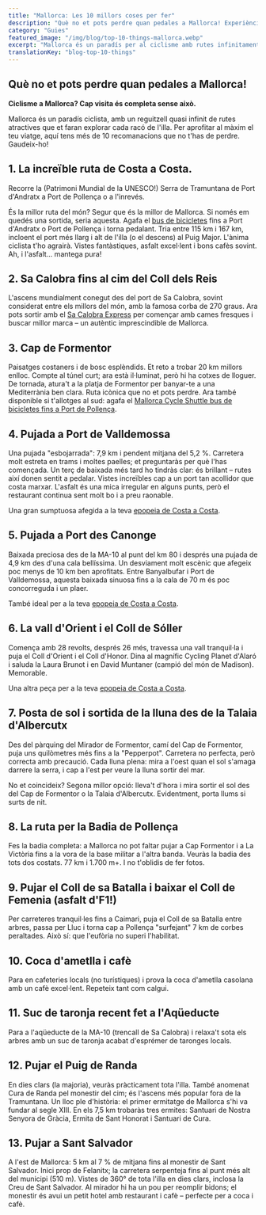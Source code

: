 ```yaml
---
title: "Mallorca: Les 10 millors coses per fer"
description: "Què no et pots perdre quan pedales a Mallorca! Experiències i rutes essencials per a una aventura ciclista definitiva."
category: "Guies"
featured_image: "/img/blog/top-10-things-mallorca.webp"
excerpt: "Mallorca és un paradís per al ciclisme amb rutes infinitament atractives. Des de la mundialment famosa Sa Calobra fins a l'impressionant ruta Andratx-Pollença, descobreix els imprescindibles del teu viatge en bici."
translationKey: "blog-top-10-things"
---
```


## Què no et pots perdre quan pedales a Mallorca!

**Ciclisme a Mallorca? Cap visita és completa sense això.**

Mallorca és un paradís ciclista, amb un reguitzell quasi infinit de rutes atractives que et faran explorar cada racó de l'illa. Per aprofitar al màxim el teu viatge, aquí tens més de 10 recomanacions que no t'has de perdre. Gaudeix-ho!

## 1. La increïble ruta de Costa a Costa.

Recorre la (Patrimoni Mundial de la UNESCO!) Serra de Tramuntana de Port d'Andratx a Port de Pollença o a l'inrevés.

És la millor ruta del món? Segur que és la millor de Mallorca. Si només em quedés una sortida, seria aquesta. Agafa el <a href="https://mallorcacycleshuttle.company.site/products/Scheduled-Bike-Buses-c15728235" target="_blank">bus de bicicletes</a> fins a Port d'Andratx o Port de Pollença i torna pedalant. Tria entre 115 km i 167 km, incloent el port més llarg i alt de l'illa (o el descens) al Puig Major. L'ànima ciclista t'ho agrairà. Vistes fantàstiques, asfalt excel·lent i bons cafès sovint. Ah, i l'asfalt… mantega pura!

## 2. Sa Calobra fins al cim del Coll dels Reis

L'ascens mundialment conegut des del port de Sa Calobra, sovint considerat entre els millors del món, amb la famosa corba de 270 graus. Ara pots sortir amb el <a href="https://mallorcacycleshuttle.company.site/products/Scheduled-Bike-Buses-c15728235" target="_blank">Sa Calobra Express</a> per començar amb cames fresques i buscar millor marca – un autèntic imprescindible de Mallorca.

## 3. Cap de Formentor

Paisatges costaners i de bosc esplèndids. Et reto a trobar 20 km millors enlloc. Compte al túnel curt; ara està il·luminat, però hi ha cotxes de lloguer. De tornada, atura't a la platja de Formentor per banyar-te a una Mediterrània ben clara. Ruta icònica que no et pots perdre. Ara també disponible si t'allotges al sud: agafa el <a href="https://mallorcacycleshuttle.company.site/products/Scheduled-Bike-Buses-c15728235" target="_blank">Mallorca Cycle Shuttle bus de bicicletes fins a Port de Pollença</a>.

## 4. Pujada a Port de Valldemossa

Una pujada "esbojarrada": 7,9 km i pendent mitjana del 5,2 %. Carretera molt estreta en trams i moltes paelles; et preguntaràs per què l'has començada. Un terç de baixada més tard ho tindràs clar: és brillant – rutes així donen sentit a pedalar. Vistes increïbles cap a un port tan acollidor que costa marxar. L'asfalt és una mica irregular en alguns punts, però el restaurant continua sent molt bo i a preu raonable.

Una gran sumptuosa afegida a la teva <a href="/ca/shuttle-bici/guia-andratx-pollenca/">epopeia de Costa a Costa</a>.

## 5. Pujada a Port des Canonge

Baixada preciosa des de la MA-10 al punt del km 80 i després una pujada de 4,9 km des d'una cala bellíssima. Un desviament molt escènic que afegeix poc menys de 10 km ben aprofitats. Entre Banyalbufar i Port de Valldemossa, aquesta baixada sinuosa fins a la cala de 70 m és poc concorreguda i un plaer.

També ideal per a la teva <a href="/ca/shuttle-bici/guia-andratx-pollenca/">epopeia de Costa a Costa</a>.

## 6. La vall d'Orient i el Coll de Sóller

Comença amb 28 revolts, després 26 més, travessa una vall tranquil·la i puja el Coll d'Orient i el Coll d'Honor. Dina al magnífic Cycling Planet d'Alaró i saluda la Laura Brunot i en David Muntaner (campió del món de Madison). Memorable.

Una altra peça per a la teva <a href="/ca/shuttle-bici/guia-andratx-pollenca/">epopeia de Costa a Costa</a>.

## 7. Posta de sol i sortida de la lluna des de la Talaia d'Albercutx

Des del pàrquing del Mirador de Formentor, camí del Cap de Formentor, puja uns quilòmetres més fins a la "Pepperpot". Carretera no perfecta, però correcta amb precaució. Cada lluna plena: mira a l'oest quan el sol s'amaga darrere la serra, i cap a l'est per veure la lluna sortir del mar.

No et coincideix? Segona millor opció: lleva't d'hora i mira sortir el sol des del Cap de Formentor o la Talaia d'Albercutx. Evidentment, porta llums si surts de nit.

## 8. La ruta per la Badia de Pollença

Fes la badia completa: a Mallorca no pot faltar pujar a Cap Formentor i a La Victòria fins a la vora de la base militar a l'altra banda. Veuràs la badia des tots dos costats. 77 km i 1.700 m+. I no t'oblidis de fer fotos.

## 9. Pujar el Coll de sa Batalla i baixar el Coll de Femenia (asfalt d'F1!)

Per carreteres tranquil·les fins a Caimari, puja el Coll de sa Batalla entre arbres, passa per Lluc i torna cap a Pollença "surfejant" 7 km de corbes peraltades. Això sí: que l'eufòria no superi l'habilitat.

## 10. Coca d'ametlla i cafè

Para en cafeteries locals (no turístiques) i prova la coca d'ametlla casolana amb un cafè excel·lent. Repeteix tant com calgui.

## 11. Suc de taronja recent fet a l'Aqüeducte

Para a l'aqüeducte de la MA-10 (trencall de Sa Calobra) i relaxa't sota els arbres amb un suc de taronja acabat d'esprémer de taronges locals.

## 12. Pujar el Puig de Randa

En dies clars (la majoria), veuràs pràcticament tota l'illa. També anomenat Cura de Randa pel monestir del cim; és l'ascens més popular fora de la Tramuntana. Un lloc ple d'història: el primer ermitatge de Mallorca s'hi va fundar al segle XIII. En els 7,5 km trobaràs tres ermites: Santuari de Nostra Senyora de Gràcia, Ermita de Sant Honorat i Santuari de Cura.

## 13. Pujar a Sant Salvador

A l'est de Mallorca: 5 km al 7 % de mitjana fins al monestir de Sant Salvador. Inici prop de Felanitx; la carretera serpenteja fins al punt més alt del municipi (510 m). Vistes de 360° de tota l'illa en dies clars, inclosa la Creu de Sant Salvador. Al mirador hi ha un pou per reomplir bidons; el monestir és avui un petit hotel amb restaurant i cafè – perfecte per a coca i cafè.
